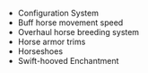 - Configuration System
- Buff horse movement speed
- Overhaul horse breeding system
- Horse armor trims
- Horseshoes
- Swift-hooved Enchantment
